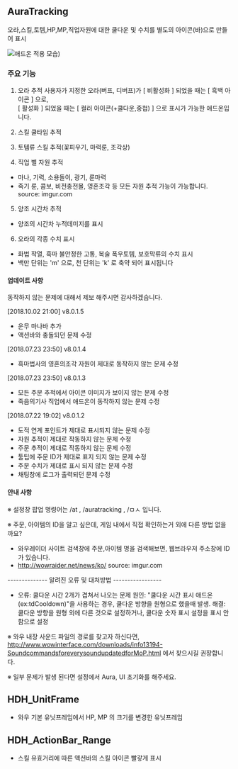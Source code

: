 ## AuraTracking
오라,스킬,토템,HP,MP,직업자원에 대한 쿨다운 및 수치를 별도의 아이콘(바)으로 만들어 표시

![애드온 적용 모습](https://i.imgur.com/ZvBBppA.png))

### 주요 기능

1. 오라 추적
사용자가 지정한 오라(버프, 디버프)가
[ 비활성화 ] 되었을 때는 [ 흑백 아이콘 ] 으로, </br>
[ 활성화 ] 되었을 때는 [ 컬러 아이콘(+쿨다운,중첩) ] 으로 표시가 가능한 애드온입니다.

2. 스킬 쿨타임 추적 

3. 토템류 스킬 추적(꽃피우기, 마력룬, 조각상)

4. 직업 별 자원 추적 
- 마나, 기력, 소용돌이, 광기, 룬마력
- 죽기 룬, 콤보, 비전충전몰, 영혼조각 등 모든 자원 추적 가능이 가능합니다.
source: imgur.com

5. 양조 시간차 추적
- 양조의 시간차 누적데미지를 표시

6. 오라의 각종 수치 표시
- 화법 작열, 흑마 불안정한 고통, 복술 폭우토템, 보호막류의 수치 표시</br>
- 백만 단위는 'm' 으로, 천 단위는 'k' 로 축약 되어 표시됩니다

#### 업데이트 사항

동작하지 않는 문제에 대해서 제보 해주시면 감사하겠습니다.

[2018.10.02 21:00] v8.0.1.5
- 운무 마나바 추가
- 액션바와 충돌되던 문제 수정

[2018.07.23 23:50] v8.0.1.4
- 흑마법사의 영혼의조각 자원이 제대로 동작하지 않는 문제 수정

[2018.07.23 23:50] v8.0.1.3
- 모든 주문 추적에서 아이콘 이미지가 보이지 않는 문제 수정
- 죽음의기사 직업에서 애드온이 동작하지 않는 문제 수정

[2018.07.22 19:02] v8.0.1.2
- 도적 연계 포인트가 제대로 표시되지 않는 문제 수정
- 자원 추적이 제대로 작동하지 않는 문제 수정
- 주문 추적이 제대로 작동하지 않는 문제 수정
- 툴팁에 주문 ID가 제대로 표지 되지 않는 문제 수정
- 주문 수치가 제대로 표시 되지 않는 문제 수정
- 채팅창에 로그가 출력되던 문제 수정


#### 안내 사항

※ 설정창 팝업 명령어는 /at , /auratracking , /ㅁㅅ 입니다.

※ 주문, 아이템의 ID을 알고 싶은데, 게임 내에서 직접 확인하는거 외에 다른 방법 없을까요?
- 와우레이더 사이트 검색창에 주문,아이템 명을 검색해보면, 웹브라우저 주소창에 ID 가 있습니다.
- http://wowraider.net/news/ko/
source: imgur.com


-------------- 알려진 오류 및 대처방법 ----------------- 

- 오류: 쿨다운 시간 2개가 겹쳐서 나오는 문제 
원인: "쿨다운 시간 표시 애드온(ex:tdCooldown)"을 사용하는 경우, 쿨다운 방향을 원형으로 했을때 발생.
해결: 쿨다운 방향을 원형 외에 다른 것으로 설정하거나, 쿨다운 숫자 표시 설정을 표시 안함으로 설정

※ 와우 내장 사운드 파일의 경로를 찾고자 하신다면, 
http://www.wowinterface.com/downloads/info13194-SoundcommandsforeverysoundupdatedforMoP.html
에서 찾으시길 권장합니다.

※ 일부 문제가 발생 된다면 설정에서 Aura, UI 초기화를 해주세요.

## HDH_UnitFrame
- 와우 기본 유닛프레임에서 HP, MP 의 크기를 변경한 유닛프레임

## HDH_ActionBar_Range
- 스킬 유효거리에 따른 액션바의 스킬 아이콘 빨갛게 표시
